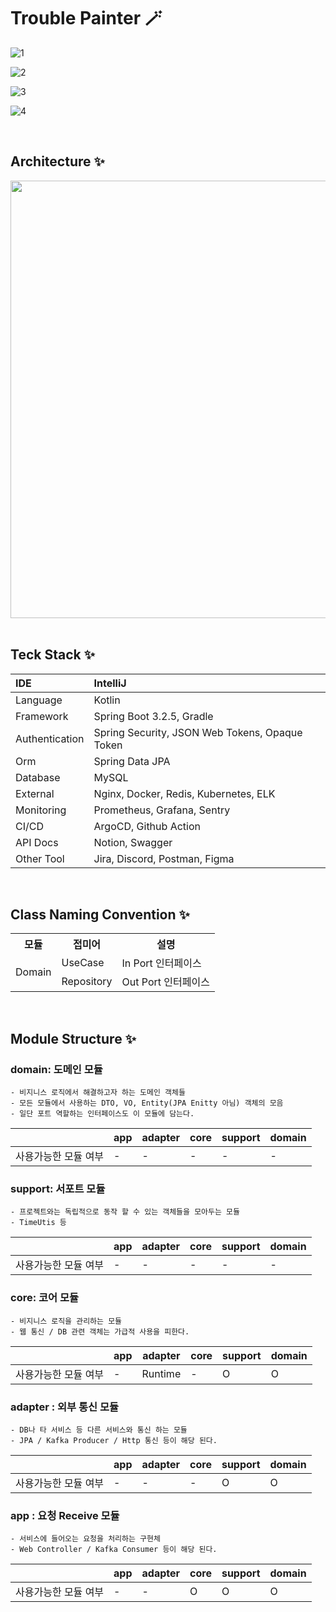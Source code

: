 #  Trouble Painter 🪄

![1](https://github.com/user-attachments/assets/e39f0b35-511d-4499-92a2-043c2239f872)

![2](https://github.com/user-attachments/assets/f4ef15cf-a16b-4b44-ad99-2e18ec28851b)

![3](https://github.com/user-attachments/assets/65b07113-7c5f-4532-aae6-a62e89ee6ab6)

![4](https://github.com/user-attachments/assets/1d3311e2-f687-485c-a123-64ea25b4fecc)

<br>

## Architecture ✨

<div align=center>
  
<img width="700" src="https://github.com/user-attachments/assets/6a16defc-611a-4671-8c98-1998a461344a">

</div>

<br>

## Teck Stack ✨

| IDE | IntelliJ |
|:---|:---|
| Language | Kotlin |
| Framework | Spring Boot 3.2.5, Gradle |
| Authentication | Spring Security, JSON Web Tokens, Opaque Token |
| Orm | Spring Data JPA |
| Database | MySQL |
| External | Nginx, Docker, Redis, Kubernetes, ELK |
| Monitoring | Prometheus, Grafana, Sentry |
| CI/CD | ArgoCD, Github Action |
| API Docs | Notion, Swagger |
| Other Tool | Jira, Discord, Postman, Figma |

<br>

## Class Naming Convention ✨

<table>
    <tr>
        <th>모듈</th>
        <th>접미어</th>
        <th>설명</th>
    </tr>
    <tr>
        <td rowspan="2">Domain</td>
        <td>UseCase</td>
        <td>In Port 인터페이스 </td>
    </tr>
    <tr>
        <td>Repository</td>
        <td>Out Port 인터페이스</td>
    </tr>
</table>

<br>

## Module Structure ✨

### domain: 도메인 모듈

```text
- 비지니스 로직에서 해결하고자 하는 도메인 객체들
- 모든 모듈에서 사용하는 DTO, VO, Entity(JPA Enitty 아님) 객체의 모음
- 일단 포트 역할하는 인터페이스도 이 모듈에 담는다.
```

|             | app | adapter | core | support | domain |
|-------------|-----|---------|------|---------|--------|
| 사용가능한 모듈 여부 | -   | -       | -    | -       | -      |

### support: 서포트 모듈

```text
- 프로젝트와는 독립적으로 동작 할 수 있는 객체들을 모아두는 모듈
- TimeUtis 등
```

|             | app | adapter | core | support | domain |
|-------------|-----|---------|------|---------|--------|
| 사용가능한 모듈 여부 | -   | -       | -    | -       | -      |

### core: 코어 모듈

```text
- 비지니스 로직을 관리하는 모듈
- 웹 통신 / DB 관련 객체는 가급적 사용을 피한다.
```

|             | app | adapter | core | support | domain |
|-------------|---|---------|------|---------|--------|
| 사용가능한 모듈 여부 | - | Runtime | -    | O       | O      |


### adapter : 외부 통신 모듈

```text
- DB나 타 서비스 등 다른 서비스와 통신 하는 모듈
- JPA / Kafka Producer / Http 통신 등이 해당 된다.
```

|             | app | adapter | core | support | domain |
|-------------|---|---|------|---------|--------|
| 사용가능한 모듈 여부 | - | - | - | O       | O      |

### app : 요청 Receive 모듈

```text
- 서비스에 들어오는 요청을 처리하는 구현체
- Web Controller / Kafka Consumer 등이 해당 된다.
```

|             | app | adapter | core | support | domain |
|-------------|---|---|------|---------|--------|
| 사용가능한 모듈 여부 | - | - | O    | O       | O      |
